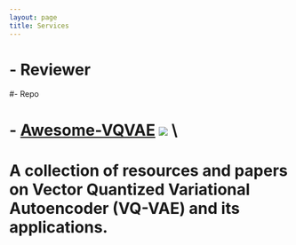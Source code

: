```yaml
---
layout: page
title: Services
---
```


# - Reviewer


#- Repo
#  - [Awesome-VQVAE](https://github.com/rese1f/Awesome-VQVAE) ![](https://img.shields.io/github/stars/rese1f/Awesome-VQVAE?style=social) \
#     A collection of resources and papers on Vector Quantized Variational Autoencoder (VQ-VAE) and its applications.
